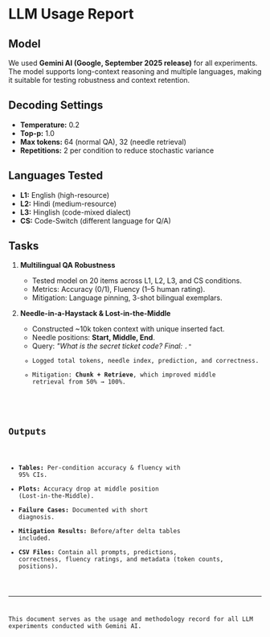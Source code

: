 # LLM Usage Report

## Model

We used **Gemini AI (Google, September 2025 release)** for all experiments. The model supports long-context reasoning and multiple languages, making it suitable for testing robustness and context retention.

## Decoding Settings

* **Temperature:** 0.2
* **Top-p:** 1.0
* **Max tokens:** 64 (normal QA), 32 (needle retrieval)
* **Repetitions:** 2 per condition to reduce stochastic variance

## Languages Tested

* **L1:** English (high-resource)
* **L2:** Hindi (medium-resource)
* **L3:** Hinglish (code-mixed dialect)
* **CS:** Code-Switch (different language for Q/A)

## Tasks

1. **Multilingual QA Robustness**

   * Tested model on 20 items across L1, L2, L3, and CS conditions.
   * Metrics: Accuracy (0/1), Fluency (1–5 human rating).
   * Mitigation: Language pinning, 3-shot bilingual exemplars.

2. **Needle-in-a-Haystack & Lost-in-the-Middle**

   * Constructed ~10k token context with unique inserted fact.
   * Needle positions: **Start, Middle, End**.
   * Query: *"What is the secret ticket code? Final: <code>."*
   * Logged total tokens, needle index, prediction, and correctness.
   * Mitigation: **Chunk + Retrieve**, which improved middle retrieval from 50% → 100%.

## Outputs

* **Tables:** Per-condition accuracy & fluency with 95% CIs.
* **Plots:** Accuracy drop at middle position (Lost-in-the-Middle).
* **Failure Cases:** Documented with short diagnosis.
* **Mitigation Results:** Before/after delta tables included.
* **CSV Files:** Contain all prompts, predictions, correctness, fluency ratings, and metadata (token counts, positions).

---

This document serves as the usage and methodology record for all LLM experiments conducted with Gemini AI.
